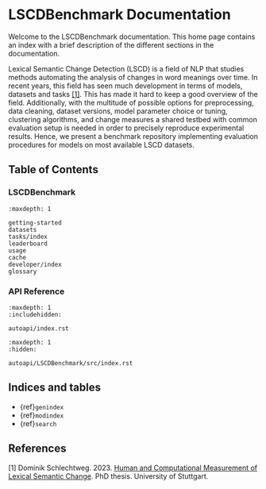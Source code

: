 # LSCDBenchmark Documentation

Welcome to the LSCDBenchmark documentation. This home page contains an index with a brief description of the different sections in the documentation.

Lexical Semantic Change Detection (LSCD) is a field of NLP that studies methods automating the analysis of changes in word meanings over time. In recent years, this field has seen much development in terms of models, datasets and tasks [[1]](#paper). This has made it hard to keep a good overview of the field. Additionally, with the multitude of possible options for preprocessing, data cleaning, dataset versions, model parameter choice or tuning, clustering algorithms, and change measures a shared testbed with common evaluation setup is needed in order to precisely reproduce experimental results. Hence, we present a benchmark repository implementing evaluation procedures for models on most available LSCD datasets.

## Table of Contents

### LSCDBenchmark

```{toctree}
:maxdepth: 1

getting-started
datasets
tasks/index
leaderboard
usage
cache
developer/index
glossary
```

### API Reference

```{toctree}
:maxdepth: 1
:includehidden:

autoapi/index.rst
```

```{toctree}
:maxdepth: 1
:hidden:

autoapi/LSCDBenchmark/src/index.rst
```

## Indices and tables

- {ref}`genindex`
- {ref}`modindex`
- {ref}`search`

## References

<a name="paper">[1]</a>
Dominik Schlechtweg. 2023. [Human and Computational Measurement of Lexical Semantic Change](http://dx.doi.org/10.18419/opus-12833). PhD thesis. University of Stuttgart.
